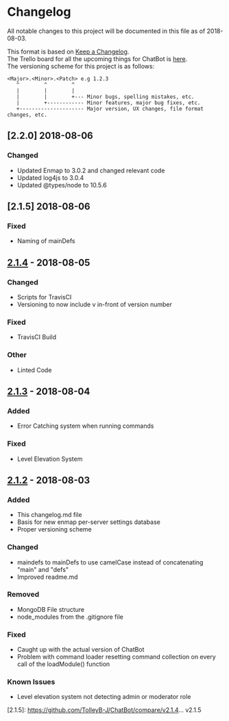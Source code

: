 # Changelog
All notable changes to this project will be documented in this file as of 2018-08-03.

This format is based on [Keep a Changelog](http://keepachangelog.com/en/1.0.0/).  
The Trello board for all the upcoming things for ChatBot is [here](https://trello.com/b/xvsSdqai/chatbot).  
The versioning scheme for this project is as follows:
```
<Major>.<Minor>.<Patch> e.g 1.2.3
   ^        ^        ^
   |        |        |
   |        |        +--- Minor bugs, spelling mistakes, etc.
   |        +------------ Minor features, major bug fixes, etc.
   +--------------------- Major version, UX changes, file format changes, etc.
```


## [2.2.0] 2018-08-06

### Changed
- Updated Enmap to 3.0.2 and changed relevant code
- Updated log4js to 3.0.4
- Updated @types/node to 10.5.6

## [2.1.5] 2018-08-06

### Fixed
- Naming of mainDefs

## [2.1.4] - 2018-08-05

### Changed
- Scripts for TravisCI
- Versioning to now include v in-front of version number

### Fixed
- TravisCI Build

### Other
- Linted Code


## [2.1.3] - 2018-08-04
### Added
- Error Catching system when running commands

### Fixed
- Level Elevation System


## [2.1.2] - 2018-08-03
### Added
- This changelog.md file
- Basis for new enmap per-server settings database
- Proper versioning scheme

### Changed
- maindefs to mainDefs to use camelCase instead of concatenating "main" and "defs"
- Improved readme.md

### Removed
- MongoDB File structure
- node_modules from the .gitignore file

### Fixed
- Caught up with the actual version of ChatBot
- Problem with command loader resetting command collection on every call of the loadModule() function

### Known Issues
- Level elevation system not detecting admin or moderator role

[2.1.2]: https://github.com/TolleyB-J/ChatBot/compare/v2.0.4...2.1.2
[2.1.3]: https://github.com/TolleyB-J/ChatBot/compare/2.1.2...2.1.3
[2.1.4]: https://github.com/TolleyB-J/ChatBot/compare/2.1.3...v2.1.4
[2.1.5]: https://github.com/TolleyB-J/ChatBot/compare/v2.1.4... v2.1.5
